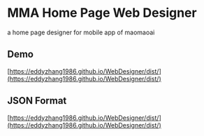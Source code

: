 # MMA Home Page Web Designer #



a home page designer for mobile app of maomaoai


## Demo  ##


[https://eddyzhang1986.github.io/WebDesigner/dist/](https://eddyzhang1986.github.io/WebDesigner/dist/)


## JSON Format ##


[https://eddyzhang1986.github.io/WebDesigner/dist/](https://eddyzhang1986.github.io/WebDesigner/dist/)